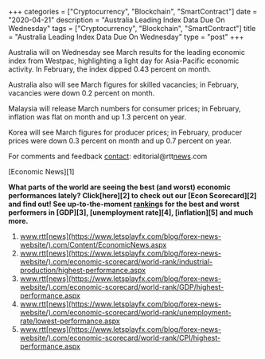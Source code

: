 +++
categories = ["Cryptocurrency", "Blockchain", "SmartContract"]
date = "2020-04-21"
description = "Australia Leading Index Data Due On Wednesday"
tags = ["Cryptocurrency", "Blockchain", "SmartContract"]
title = "Australia Leading Index Data Due On Wednesday"
type = "post"
+++

Australia will on Wednesday see March results for the leading economic
index from Westpac, highlighting a light day for Asia-Pacific economic
activity. In February, the index dipped 0.43 percent on month.

Australia also will see March figures for skilled vacancies; in
February, vacancies were down 0.2 percent on month.

Malaysia will release March numbers for consumer prices; in February,
inflation was flat on month and up 1.3 percent on year.

Korea will see March figures for producer prices; in February, producer
prices were down 0.3 percent on month and up 0.7 percent on year.

For comments and feedback [contact](https://www.playgroundfx.com/contact/): editorial@rtt[news](https://www.letsplayfx.com/blog/forex-news-website/).com

[Economic News][1]

 **What parts of the world are seeing the best (and worst) economic
performances lately? Click[here][2] to check out our [Econ Scorecard][2]
and find out! See up-to-the-moment [ranking](https://www.playgroundfx.com/blog/crypto-exchange-ranking/)s for the best and worst
performers in [GDP][3], [unemployment rate][4], [inflation][5] and much
more.**

   1. www.rtt[news](https://www.letsplayfx.com/blog/forex-news-website/).com/Content/EconomicNews.aspx
   2. www.rtt[news](https://www.letsplayfx.com/blog/forex-news-website/).com/economic-scorecard/world-rank/industrial-production/highest-performance.aspx
   3. www.rtt[news](https://www.letsplayfx.com/blog/forex-news-website/).com/economic-scorecard/world-rank/GDP/highest-performance.aspx
   4. www.rtt[news](https://www.letsplayfx.com/blog/forex-news-website/).com/economic-scorecard/world-rank/unemployment-rate/lowest-performance.aspx
   5. www.rtt[news](https://www.letsplayfx.com/blog/forex-news-website/).com/economic-scorecard/world-rank/CPI/highest-performance.aspx